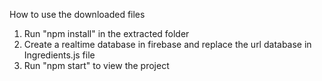 How to use the downloaded files

1) Run "npm install" in the extracted folder
2) Create a realtime database in firebase and replace the url database in Ingredients.js file
2) Run "npm start" to view the project